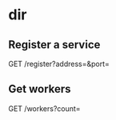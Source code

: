 # dir

## Register a service

GET /register?address=<ip>&port=<port>

## Get workers

GET /workers?count=<n>
